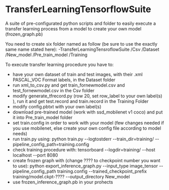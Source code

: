 # TransferLearningTensorflowSuite
A suite of pre-configurated python scripts and folder to easily execute a transfer learning process from a model to create your own model (frozen_graph.pb)

You need to create six folder named as follow (be sure to use the exactly same name stated here):
-TransferLearningTensroflowSuite
/Csv
/Dataset
/New_model
/Pre_train_model
/Training

To execute transfer learning procedure you have to:
+ have your own dataset of train and test images, with their .xml PASCAL_VOC Format labels, in the Dataset folder
+ run xml_to_csv.py and get train_fornewmodel.csv and test_fornewmodel.csv in the Csv folder
+ modify generate_tfrecord.py (row 20, set row_label to your own label(s) ), run it and get test.record and train.record in the Training Folder
+ modify config.pbtxt with your own label(s)
+ download pre-trained model (work with ssd_mobilenet v1 coco) and put it into Pre_train_model folder
+ set train.config in order to work with your model (few changes needed if you use mobilenet, else create your own config file according to model needs)
+ run train.py using:
    python train.py --logtostderr --train_dir=training/ --pipeline_config_path=training.config
+ check training procedure with:
    tensorboard --logdir=training/ --host localhost --port 8080
+ create frozen graph with (change ???? to checkpoint number you want to use):
    python export_inference_graph.py --input_type image_tensor --pipeline_config_path training.config --trained_checkpoint_prefix training/model.ckpt-???? --output_directory New_model
+ use frozen_inference_graph.pb in your prohects
